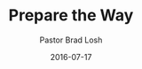 ---
lunr: "true"
title: "Prepare the Way"
author: "Pastor Brad Losh"
postDate: "07-17-2016"
date: 2016-07-17
category: "sermons"
slug: "2016/07/ffc_07172016"
icon: microphone
audioLink: "ffc_07172016"
tags: [difficult times, preparation, resistance]
mp3: "ffc_07172016/07172016.mp3"
ogg: "ffc_07172016/07172016.ogg"
linkurl: "https://archive.org/download/ffc_07172016/ffc_07172016_files.xml"
ipath: "https://archive.org/download/ffc_07172016/07172016.mp3"
layout: sermon.html
---